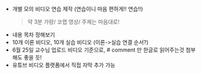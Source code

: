 - 개별 모의 비디오 연습 제작 (연습이니 마음 편하게!! 연습!!)
  > 약 3분 가량/ 코랩 영상/ 주제는 마음대로!
- 내용 목차 정해보기
- 10개 이론 비디오, 10개 실습 비디오 (이론->실습 연결 순서?)
- 6월 25일 교수님 업로드 비디오 기준으로, # comment 만 한글로 읽어주는것 첨부해도 좋을 듯! 
- 유튜브 비디오 플랫폼에서 직접 자막 추가 가능 
